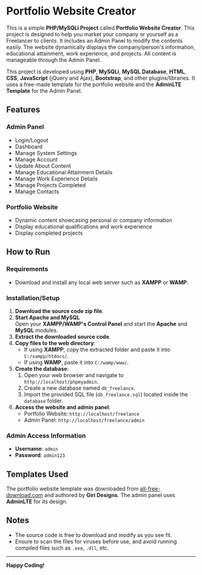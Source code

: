 # Portfolio Website Creator

This is a simple **PHP/MySQLi Project** called **Portfolio Website Creator**. This project is designed to help you market your company or yourself as a Freelancer to clients. It includes an Admin Panel to modify the contents easily. The website dynamically displays the company/person's information, educational attainment, work experience, and projects. All content is manageable through the Admin Panel.

This project is developed using **PHP**, **MySQLi**, **MySQL Database**, **HTML**, **CSS**, **JavaScript** (jQuery and Ajax), **Bootstrap**, and other plugins/libraries. It uses a free-made template for the portfolio website and the **AdminLTE Template** for the Admin Panel.

## Features

### Admin Panel
- Login/Logout
- Dashboard
- Manage System Settings
- Manage Account
- Update About Content
- Manage Educational Attainment Details
- Manage Work Experience Details
- Manage Projects Completed
- Manage Contacts

### Portfolio Website
- Dynamic content showcasing personal or company information
- Display educational qualifications and work experience
- Display completed projects

## How to Run

### Requirements
- Download and install any local web server such as **XAMPP** or **WAMP**.

### Installation/Setup

1. **Download the source code zip file**.
2. **Start Apache and MySQL**  
   Open your **XAMPP/WAMP's Control Panel** and start the **Apache** and **MySQL** modules.
3. **Extract the downloaded source code**.
4. **Copy files to the web directory**:  
   - If using **XAMPP**, copy the extracted folder and paste it into `C:/xampp/htdocs/`.
   - If using **WAMP**, paste it into `C:/wamp/www/`.
5. **Create the database**:
   1. Open your web browser and navigate to `http://localhost/phpmyadmin`.
   2. Create a new database named `db_freelance`.
   3. Import the provided SQL file (`db_freelance.sql`) located inside the `database` folder.
6. **Access the website and admin panel**:
   - Portfolio Website: `http://localhost/freelance`
   - Admin Panel: `http://localhost/freelance/admin`

### Admin Access Information
- **Username**: `admin`
- **Password**: `admin123`

## Templates Used
The portfolio website template was downloaded from [all-free-download.com](https://all-free-download.com/) and authored by **Giri Designs**. The admin panel uses **AdminLTE** for its design.

## Notes

- The source code is free to download and modify as you see fit.
- Ensure to scan the files for viruses before use, and avoid running compiled files such as `.exe`, `.dll`, etc.

---

**Happy Coding!**
